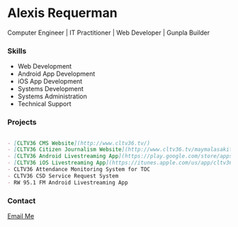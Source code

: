 # Alexis Requerman

Computer Engineer | IT Practitioner | Web Developer | Gunpla Builder

### Skills

- Web Development
- Android App Development
- iOS App Development
- Systems Development
- Systems Administration
- Technical Support

### Projects

```markdown

- [CLTV36 CMS Website](http://www.cltv36.tv/)
- [CLTV36 Citizen Journalism Website](http://www.cltv36.tv/maymalasakitako)
- [CLTV36 Android Livestreaming App](https://play.google.com/store/apps/details?id=com.art.cltv36.livestream&hl=en)
- [CLTV36 iOS Livestreaming App](https://itunes.apple.com/us/app/cltv36-livestreaming/id1087254064?mt=8)
- CLTV36 Attendance Monitoring System for TOC
- CLTV36 CSD Service Request System
- RW 95.1 FM Android Livestreaming App

```

### Contact

[Email Me](mailto:alexisrequerman@gmail.com)
